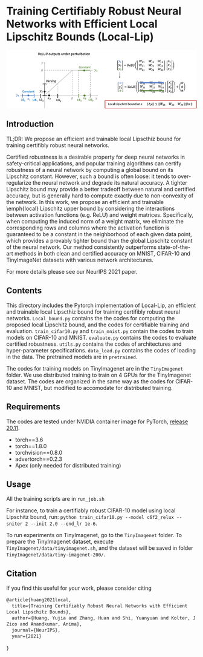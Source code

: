 # Training Certifiably Robust Neural Networks with Efficient Local Lipschitz Bounds (Local-Lip)

<img align="center" src="local-lip.png" width="750">

## Introduction

TL;DR: We propose an efficient and trainable local Lipscthiz bound for training certifibly robust neural networks.

Certified robustness is a desirable property for deep neural networks in safety-critical applications, and popular training algorithms can certify robustness of a neural network by computing a global bound on its Lipschitz constant. However, such a bound is often loose: it tends to over-regularize the neural network and degrade its natural accuracy. A tighter Lipschitz bound may provide a better tradeoff between natural and certified accuracy, but is generally hard to compute exactly due to non-convexity of the network. In this work, we propose an efficient and trainable \emph{local} Lipschitz upper bound by considering the interactions between activation functions (e.g. ReLU) and weight matrices. Specifically, when computing the induced norm of a weight matrix, we eliminate the corresponding rows and columns where the activation function is guaranteed to be a constant in the neighborhood of each given data point, which provides a provably tighter bound than the global Lipschitz constant of the neural network. Our method consistently outperforms state-of-the-art methods in both clean and certified accuracy on MNIST, CIFAR-10 and TinyImageNet datasets with various network architectures.

For more details please see our NeurIPS 2021 paper.

## Contents

This directory includes the Pytorch implementation of Local-Lip, an efficient and trainable local Lipscthiz bound for training certifibly robust neural networks.
`Local_bound.py` contains the the codes for computing the proposed local Lipschitz bound, and the codes for certifiable training and evaluation.
`train_cifar10.py` and `train_mnist.py` contain the codes to train models on CIFAR-10 and MNIST. 
`evaluate.py` contains the codes to evaluate certified robustness.
`utils.py` contains the codes of architectures and hyper-parameter specifications. 
`data_load.py` contains the codes of loading in the data.
The pretrained models are in `pretrained`.

The codes for training models on TinyImagenet are in the `TinyImagenet` folder. We use distributed training to train on 4 GPUs for the TinyImagenet dataset. The codes are organized in the same way as the codes for CIFAR-10 and MNIST, but modified to accomodate for distributed training.

## Requirements
The codes are tested under NVIDIA container image for PyTorch, [release 20.11](https://docs.nvidia.com/deeplearning/frameworks/pytorch-release-notes/rel_20-11.html#rel_20-11).

*   torch==3.6
*   torch==1.8.0
*   torchvision==0.8.0
*   advertorch==0.2.3
*   Apex (only needed for distributed training)

## Usage

All the training scripts are in `run_job.sh`

For instance, to train a certifiably robust CIFAR-10 model using local Lipschitz bound, run: `python train_cifar10.py --model c6f2_relux --sniter 2 --init 2.0 --end_lr 1e-6`.

To run experiments on TinyImagenet, go to the `TinyImagenet` folder.
To prepare the TinyImagenet dataset, execute `TinyImagenet/data/tinyimagenet.sh`, and the dataset will be saved in folder `TinyImagenet/data/tiny-imagenet-200/`.


## Citation

If you find this useful for your work, please consider citing

```
@article{huang2021local,
  title={Training Certifiably Robust Neural Networks with Efficient Local Lipschitz Bounds},
  author={Huang, Yujia and Zhang, Huan and Shi, Yuanyuan and Kolter, J Zico and Anandkumar, Anima},
  journal={NeurIPS},
  year={2021}

}
```